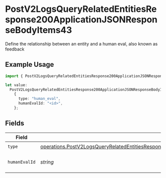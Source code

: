 # PostV2LogsQueryRelatedEntitiesResponse200ApplicationJSONResponseBodyItems43

Define the relationship between an entity and a human eval, also known as feedback

## Example Usage

```typescript
import { PostV2LogsQueryRelatedEntitiesResponse200ApplicationJSONResponseBodyItems43 } from "orq-poc-typescript-multi-env-version/models/operations";

let value:
  PostV2LogsQueryRelatedEntitiesResponse200ApplicationJSONResponseBodyItems43 =
    {
      type: "human_eval",
      humanEvalId: "<id>",
    };
```

## Fields

| Field                                                                                                                                                                                                              | Type                                                                                                                                                                                                               | Required                                                                                                                                                                                                           | Description                                                                                                                                                                                                        |
| ------------------------------------------------------------------------------------------------------------------------------------------------------------------------------------------------------------------ | ------------------------------------------------------------------------------------------------------------------------------------------------------------------------------------------------------------------ | ------------------------------------------------------------------------------------------------------------------------------------------------------------------------------------------------------------------ | ------------------------------------------------------------------------------------------------------------------------------------------------------------------------------------------------------------------ |
| `type`                                                                                                                                                                                                             | [operations.PostV2LogsQueryRelatedEntitiesResponse200ApplicationJSONResponseBodyItems4Evals1Type](../../models/operations/postv2logsqueryrelatedentitiesresponse200applicationjsonresponsebodyitems4evals1type.md) | :heavy_check_mark:                                                                                                                                                                                                 | N/A                                                                                                                                                                                                                |
| `humanEvalId`                                                                                                                                                                                                      | *string*                                                                                                                                                                                                           | :heavy_check_mark:                                                                                                                                                                                                 | The id of the resource                                                                                                                                                                                             |